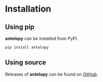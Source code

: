 # Installation

## Using pip

**antelopy** can be installed from PyPI.

```bash
pip install antelopy
```

## Using source

Releases of **antelopy** can be found on [GitHub](https://github.com/stuckatsixpm/antelopy/releases).

